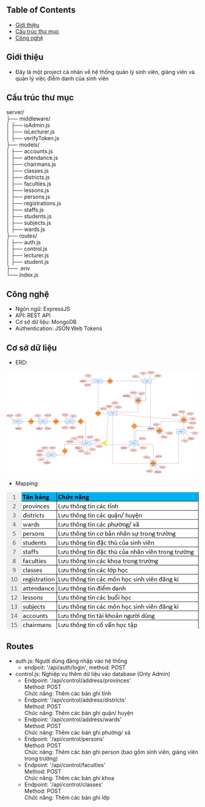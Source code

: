 ## Table of Contents
- [Giới thiệu](#gioi_thieu)
- [Cấu trúc thư mục](#cau_truc_thu_muc)
- [Công nghệ](#cong_nghe)
## Giới thiệu
- Đây là một project cá nhân về hệ thống quản lý sinh viên, giảng viên và quản lý việc điểm danh của sinh viên
## Cấu trúc thư mục
server/  
├── middleware/  
│ ├── isAdmin.js  
│ ├── isLecturer.js  
│ ├── verifyToken.js  
├── models/  
│ ├── accounts.js  
│ ├── attendance.js  
│ ├── chairmans.js  
│ ├── classes.js  
│ ├── districts.js  
│ ├── faculties.js  
│ ├── lessons.js  
│ ├── persons.js  
│ ├── registrations.js  
│ ├── staffs.js  
│ ├── students.js  
│ ├── subjects.js  
│ ├── wards.js  
├── routes/  
│ ├── auth.js  
│ ├── control.js  
│ ├── lecturer.js  
│ ├── student.js  
├── .env  
└── index.js  
## Công nghệ
- Ngôn ngữ: ExpressJS
- API: REST API
- Cơ sở dữ liệu: MongoDB
- Authentication: JSON Web Tokens
## Cơ sở dữ liệu
- ERD:
  
![Database](https://github.com/NQP27/TrueConnectTest/blob/main/server/database.jpg)
- Mapping:
  
![Mapping](https://github.com/NQP27/TrueConnectTest/blob/main/server/mapping_database.png)
## Routes
- auth.js: Người dùng đăng nhập vào hệ thống
  + endpoit: '/api/auth/login', method: POST
- control.js: Nghiệp vụ thêm dữ liệu vào database (Only Admin)
  +  Endpoint: '/api/control/address/provinces'  
     Method: POST  
     Chức năng: Thêm các bản ghi tỉnh  
  +  Endpoint: '/api/control/address/districts'  
     Method: POST  
     Chức năng: Thêm các bản ghi quận/ huyện  
  +  Endpoint: '/api/control/address/wards'  
     Method: POST  
     Chức năng: Thêm các bản ghi phường/ xã  
  +  Endpoint: '/api/control/persons'  
     Method: POST  
     Chức năng: Thêm các bản ghi person (bao gốm sinh viên, giảng viên trong trường)  
  +  Endpoint: '/api/control/faculties'  
     Method: POST  
     Chức năng: Thêm các bản ghi khoa  
  +  Endpoint: '/api/control/classes'  
     Method: POST  
     Chức năng: Thêm các bản ghi lớp   

